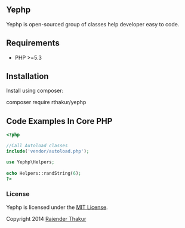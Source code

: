 ## Yephp

Yephp is open-sourced group of classes help developer easy to code.



## Requirements

- PHP >=5.3


## Installation

Install using composer:

 composer require rthakur/yephp


## Code Examples In Core PHP

```php
<?php

//Call Autoload classes
include('vendor/autoload.php');

use Yephp\Helpers;
		
echo Helpers::randString(6);
?>
```


### License

Yephp is licensed under the [MIT License](http://opensource.org/licenses/MIT).


Copyright 2014 [Rajender Thakur](http://rthakur.me/)
